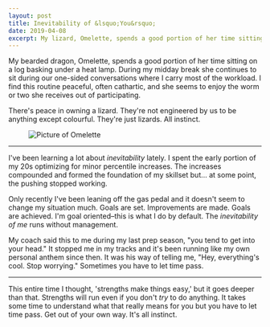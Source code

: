 ```yaml
---
layout: post
title: Inevitability of &lsquo;You&rsquo;
date: 2019-04-08
excerpt: My lizard, Omelette, spends a good portion of her time sitting on a log basking under
---
```


My bearded dragon, Omelette, spends a good portion of her time sitting on a log basking under a heat lamp. During my midday break she continues to sit during our one-sided conversations where I carry most of the workload. I find this routine peaceful, often cathartic, and she seems to enjoy the worm or two she receives out of participating.

There's peace in owning a lizard. They're not engineered by us to be anything except colourful. They're just lizards. All instinct.

<figure class="journal__image">
    <img src="/img/posts/040819-omelette.jpg" alt="Picture of Omelette" />
</figure>

<hr class="--small" />

I've been learning a lot about _inevitability_ lately. I spent the early portion of my 20s optimizing for minor percentile increases. The increases compounded and formed the foundation of my skillset but... at some point, the pushing stopped working.

Only recently I've been leaning off the gas pedal and it doesn't seem to change my situation much. Goals are set. Improvements are made. Goals are achieved. I'm goal oriented–this is what I do by default. The _inevitability of me_ runs without management.

My coach said this to me during my last prep season, "you tend to get into your head." It stopped me in my tracks and it's been running like my own personal anthem since then. It was his way of telling me, "Hey, everything's cool. Stop worrying." Sometimes you have to let time pass.

<hr class="--small" />

This entire time I thought, 'strengths make things easy,' but it goes deeper than that. Strengths will run even if you don't _try_ to do anything. It takes some time to understand what that really means for you but you have to let time pass. Get out of your own way. It's all instinct.